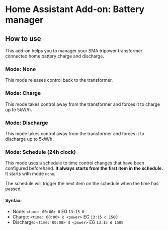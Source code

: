 # Home Assistant Add-on: Battery manager

## How to use

This add-on helps you to manager your SMA tripower transformer connected home battery charge and discharge.

### Mode: None

This mode releases control back to the transformer.

### Mode: Charge

This mode takes control away from the transformer and forces it to charge up to 5kW/h.

### Mode: Discharge

This mode takes control away from the transformer and forces it to discharge up to 5kW/h.

### Mode: Schedule (24h clock)

This mode uses a schedule to time control changes that have been configured beforehand. __It always starts from the first item in the schedule.__ It starts with mode `none`.

The schedule will trigger the next item on the schedule when the time has passed.

#### Syntax:

* None: `<time: 00:00> 0` EG `13:15 0`
* Charge: `<time: 00:00> c <power>` EG `13:15 c 1500`
* Discharge: `<time: 00:00> d <power>` EG `13:15 d 1500`
